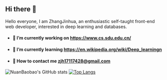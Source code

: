 ## Hi there 👋
Hello everyone, I am ZhangJinhua, an enthusiastic self-taught front-end web developer, interested in deep learning and databases.

- #### 🔭 I’m currently working on https://www.cs.sdu.edu.cn/
- #### 🌱 I’m currently learning https://en.wikipedia.org/wiki/Deep_learningn
- #### 👯 How to contact me zjh17117428@gmail.com
<!-- - #### 💬 phone 13176655937
- #### 📲 WeChat: New_Territory_HZH -->
<!--
**NuanBaobao/NuanBaobao** is a ✨ _special_ ✨ repository because its `README.md` (this file) appears on your GitHub profile.

Here are some ideas to get you started:

- 🔭 I’m currently working on ...
- 🌱 I’m currently learning ...
- 👯 I’m looking to collaborate on ...
- 🤔 I’m looking for help with ...
- 💬 Ask me about ...
- 📫 How to reach me: ...
- 😄 Pronouns: ...
- ⚡ Fun fact: ...

[![Top Langs](https://github-readme-stats.vercel.app/api/top-langs/?username=NuanBaobao&langs_count=8)](https://github.com/NuanBaobao/github-readme-stats)
[![Top Langs](https://github-readme-stats.vercel.app/api/top-langs/?username=NuanBaobao&exclude_repo=github-readme-stats,NuanBaobao.github.io)](https://github.com/NuanBaobao/github-readme-stats)
[![Top Langs](https://github-readme-stats.vercel.app/api/top-langs/?username=NuanBaobao&layout=compact)](https://github.com/NuanBaobao/github-readme-stats)



-->

![NuanBaobao's GitHub stats](https://github-readme-stats.vercel.app/api?username=NuanBaobao&show_icons=true&theme=tokyonight&count_private=true) 
[![Top Langs](https://github-readme-stats.vercel.app/api/top-langs/?username=NuanBaobao&show_icons=true&theme=tokyonight&count_private=true)](https://github.com/NuanBaobao/github-readme-stats)



